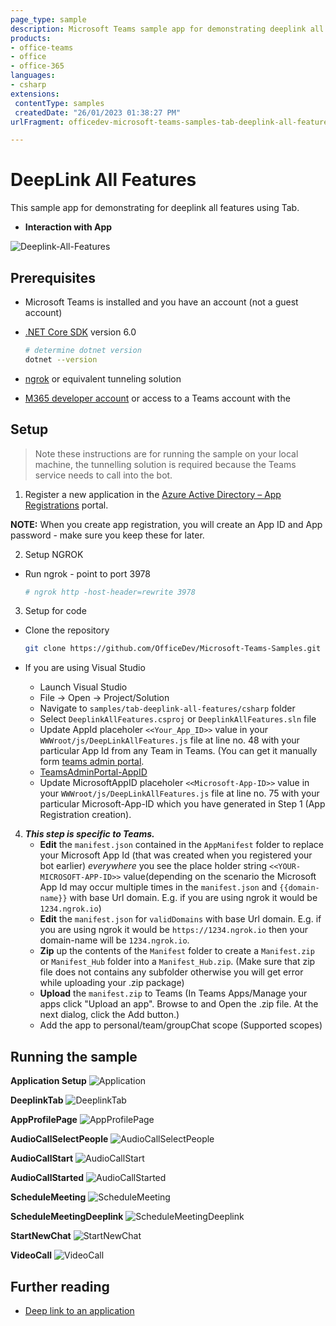 ```yaml
---
page_type: sample
description: Microsoft Teams sample app for demonstrating deeplink all features using Tab
products:
- office-teams
- office
- office-365
languages:
- csharp
extensions:
 contentType: samples
 createdDate: "26/01/2023 01:38:27 PM"
urlFragment: officedev-microsoft-teams-samples-tab-deeplink-all-features-csharp

---
```

 # DeepLink All Features

 This sample app for demonstrating for deeplink all features using Tab.

- **Interaction with App**

 ![Deeplink-All-Features](DeeplinkAllFeatures/Images/DeeplinkAllFeatures.gif)

 ## Prerequisites

- Microsoft Teams is installed and you have an account (not a guest account)
- [.NET Core SDK](https://dotnet.microsoft.com/download) version 6.0

  ```bash
  # determine dotnet version
  dotnet --version
  ```
- [ngrok](https://ngrok.com/download) or equivalent tunneling solution
- [M365 developer account](https://docs.microsoft.com/en-us/microsoftteams/platform/concepts/build-and-test/prepare-your-o365-tenant) or access to a Teams account with the 

 ## Setup

 > Note these instructions are for running the sample on your local machine, the tunnelling solution is required because
 the Teams service needs to call into the bot.

1. Register a new application in the [Azure Active Directory – App Registrations](https://go.microsoft.com/fwlink/?linkid=2083908) portal.

**NOTE:** When you create app registration, you will create an App ID and App password - make sure you keep these for later.

2. Setup NGROK
  - Run ngrok - point to port 3978

	```bash
	# ngrok http -host-header=rewrite 3978
	```

3. Setup for code

  - Clone the repository

    ```bash
    git clone https://github.com/OfficeDev/Microsoft-Teams-Samples.git
    ```

  - If you are using Visual Studio
    - Launch Visual Studio
    - File -> Open -> Project/Solution
    - Navigate to `samples/tab-deeplink-all-features/csharp` folder
    - Select `DeeplinkAllFeatures.csproj` or `DeeplinkAllFeatures.sln` file
	- Update AppId placeholer `<<Your_App_ID>>` value in your `WWWroot/js/DeepLinkAllFeatures.js` file at line no. 48  with your          particular App Id from any Team in Teams. (You can get it manually form [teams admin portal](https://admin.teams.microsoft.com/).
    - [TeamsAdminPortal-AppID](DeeplinkAllFeatures/Images/11.TeamsAdminPortal.png)
	- Update MicrosoftAppID placeholer `<<Microsoft-App-ID>>` value in your `WWWroot/js/DeepLinkAllFeatures.js` file at line no. 75  with your particular Microsoft-App-ID which you have generated in Step 1 (App Registration creation).


4. __*This step is specific to Teams.*__
    - **Edit** the `manifest.json` contained in the  `AppManifest` folder to replace your Microsoft App Id (that was created when you registered your bot earlier) *everywhere* 
	  you see the place holder string `<<YOUR-MICROSOFT-APP-ID>>` value(depending on the scenario the Microsoft App Id may occur multiple times in the `manifest.json` and `{{domain-name}}` with base Url domain. E.g. if you are using ngrok it would be `1234.ngrok.io`) 
    - **Edit** the `manifest.json` for `validDomains` with base Url domain. E.g. if you are using ngrok it would be `https://1234.ngrok.io` then your domain-name will be `1234.ngrok.io`.
    - **Zip** up the contents of the `Manifest` folder to create a `Manifest.zip` or `Manifest_Hub` folder into a `Manifest_Hub.zip`. (Make sure that zip file does not contains any subfolder otherwise you will get error while uploading your .zip package)
    - **Upload** the `manifest.zip` to Teams (In Teams Apps/Manage your apps click "Upload an app". Browse to and Open the .zip file. At the next dialog, click the Add button.)
    - Add the app to personal/team/groupChat scope (Supported scopes)

 ## Running the sample

**Application Setup**
![Application ](DeeplinkAllFeatures/Images/1.App.png)

**DeeplinkTab**
![DeeplinkTab](DeeplinkAllFeatures/Images/3.DeeplinkTab.png)

**AppProfilePage**
![AppProfilePage](DeeplinkAllFeatures/Images/4.AppProfilePage.png)

**AudioCallSelectPeople**
![AudioCallSelectPeople](DeeplinkAllFeatures/Images/5.AudioCallSelectPeople.png)

**AudioCallStart**
![AudioCallStart](DeepLinkAllFeatures/Images/6.AudioCallStart.png)

**AudioCallStarted**
![AudioCallStarted](DeeplinkAllFeatures/Images/7.AudioCallStarted.png)

**ScheduleMeeting**
![ScheduleMeeting](DeeplinkAllFeatures/Images/8.ScheduleMeeting.png)

**ScheduleMeetingDeeplink**
![ScheduleMeetingDeeplink](DeeplinkAllFeatures/Images/9.ScheduleMeetingDeeplink.png)

**StartNewChat**
![StartNewChat](DeeplinkAllFeatures/Images/10.StartNewChat.png)

**VideoCall**
![VideoCall](DeeplinkAllFeatures/Images/12.VideoCall.png)

 ## Further reading

- [Deep link to an application](https://learn.microsoft.com/en-us/microsoftteams/platform/concepts/build-and-test/deep-link-application?tabs=teamsjs-v2)


